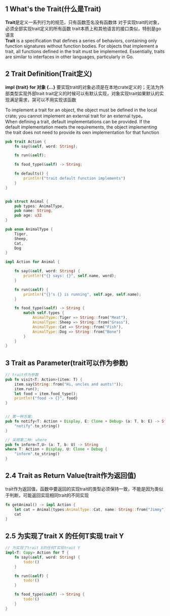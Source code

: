 ## 1 What's the Trait(什么是Trait)
**Trait**是定义一系列行为的规范，只有函数签名没有函数体 对于实现trait的对象，必须全部实现trait定义的所有函数 trait本质上和其他语言的接口类似，特别是go语言  
**Trait** is a specification that defines a series of behaviors, containing only function signatures without function bodies. For objects that implement a trait, all functions defined in the trait must be implemented. Essentially, traits are similar to interfaces in other languages, particularly in Go.  

## 2 Trait Definition(Trait定义)
**impl {trait} for 对象 {...}**
要实现trait的对象必须是在本地crate定义的；无法为外部类型实现外部trait
trait定义的时候可以有默认实现，对象实现trait如果默认的实现满足需求，哭可以不用实现该函数

To implement a trait for an object, the object must be defined in the local crate; you cannot implement an external trait for an external type。  
When defining a trait, default implementations can be provided. If the default implementation meets the requirements, the object implementing the trait does not need to provide its own implementation for that function  

```rust
pub trait Action {
    fn say(&self, word: String);

    fn run(&self);

    fn food_type(&self) -> String;

    fn defaults() {
        println!("trait default function implements")
    }
}


pub struct Animal {
    pub types: AnimalType,
    pub name: String,
    pub age: u32
}

pub enum AnimalType {
    Tiger,
    Sheep,
    Cat,
    Dog
}

impl Action for Animal {

    fn say(&self, word: String) {
        println!("{} says: {}", self.name, word);
    }

    fn run(&self) {
        println!("{}'s {} is running", self.age, self.name);
    }

    fn food_type(&self) -> String {
        match self.types {
            AnimalType::Tiger => String::from("Meat"),
            AnimalType::Sheep => String::from("Grass"),
            AnimalType::Cat => String::from("Fish"),
            AnimalType::Dog => String::from("Bone")
        }
    }
}
```

## 3 Trait as Parameter(trait可以作为参数)
```rust
// trait作为参数
pub fn visit<T: Action>(item: T) {
    item.say(String::from("Hi, uncles and aunts!"));
    item.run();
    let food = item.food_type();
    println!("food -> {}", food)
}


// 第一种方案:
pub fn notify<T: Action + Display, E: Clone + Debug> (a: T, b: E) -> String {
    "notify".to_string()
}

// 采用第二种: where
pub fn inform<T,U> (a: T, b: U) -> String
where T: Action + Display, U: Clone + Debug {
    "inform".to_string()
}
```


## 2.4 Trait as Return Value(trait作为返回值)
trait作为返回值，函数中要返回的实现trait的类型必须保持一致，不能是因为类似于判断，可能返回实现相同trait的不同实现

```rust
fn getAnimal() -> impl Action {
    let cat = Animal{types:AnimalType::Cat, name: String::from("Jimmy"), age: 2};
    cat
}
```

## 2.5 为实现了trait X 的任何T实现 trait Y
```rust
// 为实现了trait X的任何T实现trait Y
impl<T: Copy> Action for T {
    fn say(&self, word: String) {
        todo!()
    }

    fn run(&self) {
        todo!()
    }

    fn food_type(&self) -> String {
        todo!()
    }
}
```